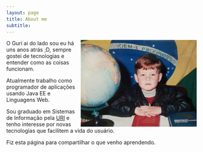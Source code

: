 ```yaml
---
layout: page
title: About me
subtitle: 
---
```


<img src="/img/guri.jpg" style="float:right;max-height:230px;margin-left:15px" class="img-thumbnail img-responsive" alt="Foto do Guri">
O Guri ai do lado sou eu há uns anos atrás ;D, sempre gostei de tecnologias e entender como as coisas funcionam. 

Atualmente trabalho como programador de aplicações usando Java EE e Linguagens Web.

Sou graduado em Sistemas de Informação pela [URI](http://santoangelo.uri.br) e tenho interesse por novas tecnologias que facilitem a vida do usuário. 

Fiz esta página para compartilhar o que venho aprendendo. 
